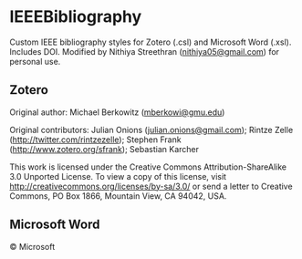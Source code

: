 # IEEEBibliography
Custom IEEE bibliography styles for Zotero (.csl) and Microsoft Word (.xsl). Includes DOI. Modified by Nithiya Streethran (nithiya05@gmail.com) for personal use.

## Zotero 
Original author: Michael Berkowitz (mberkowi@gmu.edu)

Original contributors: Julian Onions (julian.onions@gmail.com); Rintze Zelle (http://twitter.com/rintzezelle); Stephen Frank (http://www.zotero.org/sfrank); Sebastian Karcher

This work is licensed under the Creative Commons Attribution-ShareAlike 3.0 Unported License. To view a copy of this license, visit http://creativecommons.org/licenses/by-sa/3.0/ or send a letter to Creative Commons, PO Box 1866, Mountain View, CA 94042, USA.

## Microsoft Word
© Microsoft

